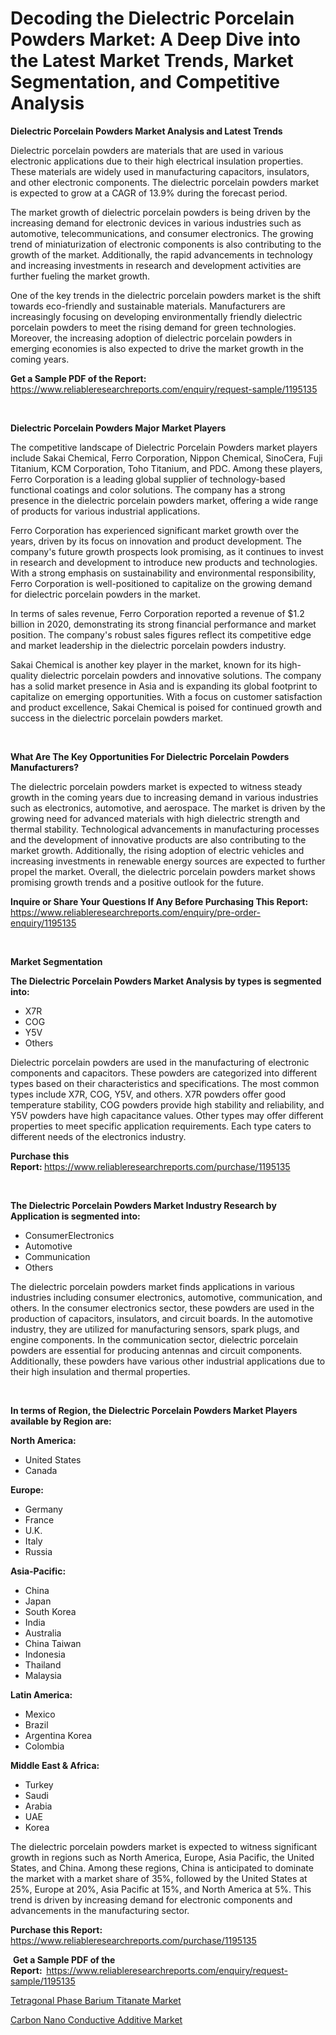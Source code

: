 <p><h1>Decoding the Dielectric Porcelain Powders Market: A Deep Dive into the Latest Market Trends, Market Segmentation, and Competitive Analysis</h1></p><p><strong>Dielectric Porcelain Powders Market Analysis and Latest Trends</strong></p>
<p><p>Dielectric porcelain powders are materials that are used in various electronic applications due to their high electrical insulation properties. These materials are widely used in manufacturing capacitors, insulators, and other electronic components. The dielectric porcelain powders market is expected to grow at a CAGR of 13.9% during the forecast period.</p><p>The market growth of dielectric porcelain powders is being driven by the increasing demand for electronic devices in various industries such as automotive, telecommunications, and consumer electronics. The growing trend of miniaturization of electronic components is also contributing to the growth of the market. Additionally, the rapid advancements in technology and increasing investments in research and development activities are further fueling the market growth.</p><p>One of the key trends in the dielectric porcelain powders market is the shift towards eco-friendly and sustainable materials. Manufacturers are increasingly focusing on developing environmentally friendly dielectric porcelain powders to meet the rising demand for green technologies. Moreover, the increasing adoption of dielectric porcelain powders in emerging economies is also expected to drive the market growth in the coming years.</p></p>
<p><strong>Get a Sample PDF of the Report:&nbsp;</strong> <a href="https://www.reliableresearchreports.com/enquiry/request-sample/1195135">https://www.reliableresearchreports.com/enquiry/request-sample/1195135</a></p>
<p>&nbsp;</p>
<p><strong>Dielectric Porcelain Powders Major Market Players</strong></p>
<p><p>The competitive landscape of Dielectric Porcelain Powders market players include Sakai Chemical, Ferro Corporation, Nippon Chemical, SinoCera, Fuji Titanium, KCM Corporation, Toho Titanium, and PDC. Among these players, Ferro Corporation is a leading global supplier of technology-based functional coatings and color solutions. The company has a strong presence in the dielectric porcelain powders market, offering a wide range of products for various industrial applications.</p><p>Ferro Corporation has experienced significant market growth over the years, driven by its focus on innovation and product development. The company's future growth prospects look promising, as it continues to invest in research and development to introduce new products and technologies. With a strong emphasis on sustainability and environmental responsibility, Ferro Corporation is well-positioned to capitalize on the growing demand for dielectric porcelain powders in the market.</p><p>In terms of sales revenue, Ferro Corporation reported a revenue of $1.2 billion in 2020, demonstrating its strong financial performance and market position. The company's robust sales figures reflect its competitive edge and market leadership in the dielectric porcelain powders industry.</p><p>Sakai Chemical is another key player in the market, known for its high-quality dielectric porcelain powders and innovative solutions. The company has a solid market presence in Asia and is expanding its global footprint to capitalize on emerging opportunities. With a focus on customer satisfaction and product excellence, Sakai Chemical is poised for continued growth and success in the dielectric porcelain powders market.</p></p>
<p>&nbsp;</p>
<p><strong>What Are The Key Opportunities For Dielectric Porcelain Powders Manufacturers?</strong></p>
<p><p>The dielectric porcelain powders market is expected to witness steady growth in the coming years due to increasing demand in various industries such as electronics, automotive, and aerospace. The market is driven by the growing need for advanced materials with high dielectric strength and thermal stability. Technological advancements in manufacturing processes and the development of innovative products are also contributing to the market growth. Additionally, the rising adoption of electric vehicles and increasing investments in renewable energy sources are expected to further propel the market. Overall, the dielectric porcelain powders market shows promising growth trends and a positive outlook for the future.</p></p>
<p><strong>Inquire or Share Your Questions If Any Before Purchasing This Report:</strong> <a href="https://www.reliableresearchreports.com/enquiry/pre-order-enquiry/1195135">https://www.reliableresearchreports.com/enquiry/pre-order-enquiry/1195135</a></p>
<p>&nbsp;</p>
<p><strong>Market Segmentation</strong></p>
<p><strong>The Dielectric Porcelain Powders Market Analysis by types is segmented into:</strong></p>
<p><ul><li>X7R</li><li>COG</li><li>Y5V</li><li>Others</li></ul></p>
<p><p>Dielectric porcelain powders are used in the manufacturing of electronic components and capacitors. These powders are categorized into different types based on their characteristics and specifications. The most common types include X7R, COG, Y5V, and others. X7R powders offer good temperature stability, COG powders provide high stability and reliability, and Y5V powders have high capacitance values. Other types may offer different properties to meet specific application requirements. Each type caters to different needs of the electronics industry.</p></p>
<p><strong>Purchase this Report:&nbsp;</strong><a href="https://www.reliableresearchreports.com/purchase/1195135">https://www.reliableresearchreports.com/purchase/1195135</a></p>
<p>&nbsp;</p>
<p><strong>The Dielectric Porcelain Powders Market Industry Research by Application is segmented into:</strong></p>
<p><ul><li>ConsumerElectronics</li><li>Automotive</li><li>Communication</li><li>Others</li></ul></p>
<p><p>The dielectric porcelain powders market finds applications in various industries including consumer electronics, automotive, communication, and others. In the consumer electronics sector, these powders are used in the production of capacitors, insulators, and circuit boards. In the automotive industry, they are utilized for manufacturing sensors, spark plugs, and engine components. In the communication sector, dielectric porcelain powders are essential for producing antennas and circuit components. Additionally, these powders have various other industrial applications due to their high insulation and thermal properties.</p></p>
<p>&nbsp;</p>
<p><strong>In terms of Region, the Dielectric Porcelain Powders Market Players available by Region are:</strong></p>
<p>
    <p> <strong> North America: </strong>
        <ul>
            <li>United States</li>
            <li>Canada</li>
        </ul>
        </p> 
    <p> <strong> Europe: </strong>
        <ul>
            <li>Germany</li>
            <li>France</li>
            <li>U.K.</li>
            <li>Italy</li>
            <li>Russia</li>
        </ul>
        </p> 
    <p> <strong> Asia-Pacific: </strong>
        <ul>
            <li>China</li>
            <li>Japan</li>
            <li>South Korea</li>
            <li>India</li>
            <li>Australia</li>
            <li>China Taiwan</li>
            <li>Indonesia</li>
            <li>Thailand</li>
            <li>Malaysia</li>
        </ul>
        </p> 
    <p> <strong> Latin America: </strong>
        <ul>
            <li>Mexico</li>
            <li>Brazil</li>
            <li>Argentina Korea</li>
            <li>Colombia</li>
        </ul>
        </p> 
    <p> <strong> Middle East & Africa: </strong>
        <ul>
            <li>Turkey</li>
            <li>Saudi</li>
            <li>Arabia</li>
            <li>UAE</li>
            <li>Korea</li>
        </ul>
    </p>
    </p>
<p><p>The dielectric porcelain powders market is expected to witness significant growth in regions such as North America, Europe, Asia Pacific, the United States, and China. Among these regions, China is anticipated to dominate the market with a market share of 35%, followed by the United States at 25%, Europe at 20%, Asia Pacific at 15%, and North America at 5%. This trend is driven by increasing demand for electronic components and advancements in the manufacturing sector.</p></p>
<p><strong>Purchase this Report: </strong><a href="https://www.reliableresearchreports.com/purchase/1195135">https://www.reliableresearchreports.com/purchase/1195135</a></p>
<p>&nbsp;<strong>Get a Sample PDF of the Report:&nbsp;&nbsp;</strong><a href="https://www.reliableresearchreports.com/enquiry/request-sample/1195135">https://www.reliableresearchreports.com/enquiry/request-sample/1195135</a></p>
<p><strong></strong></p>
<p><p><a href="https://github.com/ruddyyedelwadw/Market-Research-Report-List-1/blob/main/tetragonal-phase-barium-titanate-market.md">Tetragonal Phase Barium Titanate Market</a></p><p><a href="https://github.com/jaidynmorantestelletmjzya/Market-Research-Report-List-1/blob/main/carbon-nano-conductive-additive-market.md">Carbon Nano Conductive Additive Market</a></p></p>